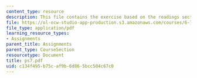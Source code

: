 ```yaml
---
content_type: resource
description: This file contains the exercise based on the readings section.
file: https://ol-ocw-studio-app-production.s3.amazonaws.com/courses/6-763-applied-superconductivity-fall-2005/c134f495b75caf9b6d865bcc504c67c0_ps7.pdf
file_type: application/pdf
learning_resource_types:
- Assignments
parent_title: Assignments
parent_type: CourseSection
resourcetype: Document
title: ps7.pdf
uid: c134f495-b75c-af9b-6d86-5bcc504c67c0
---
```

